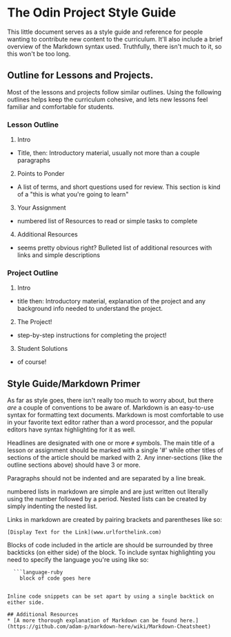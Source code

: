 # The Odin Project Style Guide

This little document serves as a style guide and reference for people wanting to contribute new content to the curriculum.  It'll also include a brief overview of the Markdown syntax used. Truthfully, there isn't much to it, so this won't be too long.

## Outline for Lessons and Projects.

Most of the lessons and projects follow similar outlines.  Using the following outlines helps keep the curriculum cohesive, and lets new lessons feel familiar and comfortable for students.
### Lesson Outline
1. Intro
  - Title, then: Introductory material, usually not more than a couple paragraphs
2. Points to Ponder
  - A list of terms, and short questions used for review. This section is kind of a "this is what you're going to learn"
3. Your Assignment
  - numbered list of Resources to read or simple tasks to complete
4. Additional Resources
  - seems pretty obvious right?  Bulleted list of additional resources with links and simple descriptions

### Project Outline
1. Intro
  - title then: Introductory material, explanation of the project and any background info needed to understand the project.
2. The Project!
  - step-by-step instructions for completing the project!
3. Student Solutions
  - of course!

## Style Guide/Markdown Primer
As far as style goes, there isn't really too much to worry about, but there _are_ a couple of conventions to be aware of.  Markdown is an easy-to-use syntax for formatting text documents.  Markdown is most comfortable to use in your favorite text editor rather than a word processor, and the popular editors have syntax highlighting for it as well.

Headlines are designated with one or more `#` symbols.  The main title of a lesson or assignment should be marked with a single '#' while other titles of sections of the article should be marked with 2.  Any inner-sections (like the outline sections above) should have 3 or more.

Paragraphs should not be indented and are separated by a line break.

numbered lists in markdown are simple and are just written out literally using the number followed by a period.  Nested lists can be created by simply indenting the nested list.

Links in markdown are created by pairing brackets and parentheses like so:
```
[Display Text for the Link](www.urlforthelink.com)
```

Blocks of code included in the article are should be surrounded by three backticks (on either side) of the block.  To include syntax highlighting you need to specify the language you're using like so:
```
  ```language-ruby
    block of code goes here
  ```
```

Inline code snippets can be set apart by using a single backtick on either side.

## Additional Resources
* [A more thorough explanation of Markdown can be found here.](https://github.com/adam-p/markdown-here/wiki/Markdown-Cheatsheet)
